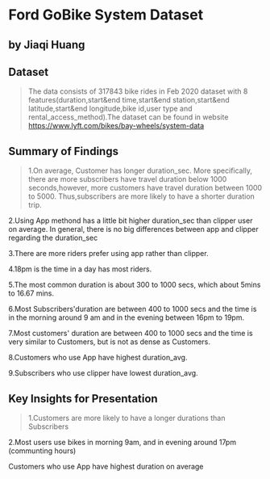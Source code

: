# Ford GoBike System Dataset
## by Jiaqi Huang


## Dataset

> The data consists of 317843 bike rides in Feb 2020 dataset with 8 features(duration,start&end time,start&end station,start&end latitude,start&end longitude,bike id,user type and rental_access_method).The dataset can be found in website https://www.lyft.com/bikes/bay-wheels/system-data


## Summary of Findings

>  <p>1.On average, Customer has longer duration_sec. More specifically, there are more subscribers have travel duration below 1000 seconds,however, more customers have travel duration between 1000 to 5000. Thus,subscribers are more likely to have a shorter duration trip.

  <p>2.Using App methond has a little bit higher duration_sec than clipper user on average. In general, there is no big differences between app and clipper regarding the duration_sec
  <p>3.There are more riders prefer using app rather than clipper.
  <p>4.18pm is the time in a day has most riders.
  <p>5.The most common duration is about 300 to 1000 secs, which about 5mins to 16.67 mins.
  <p>6.Most Subscribers'duration are between 400 to 1000 secs and the time is in the morning around 9 am and in the evening between 16pm to 19pm.
  <p>7.Most customers' duration are between 400 to 1000 secs and the time is very similar to Customers, but is not as dense as Customers. 
  <p>8.Customers who use App have highest duration_avg.
  <p>9.Subscribers who use clipper have lowest duration_avg.


## Key Insights for Presentation

> <p>1.Customers are more likely to have a longer durations than Subscribers
  <p>2.Most users use bikes in morning 9am, and in evening around 17pm (communting hours)
  <p>Customers who use App have highest duration on average
   